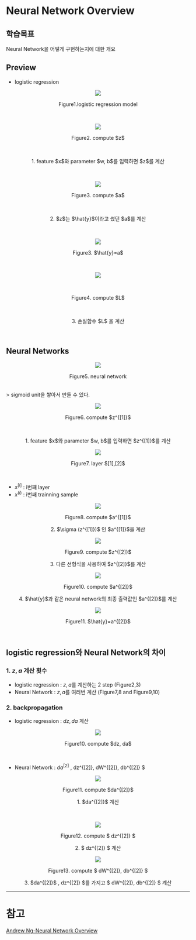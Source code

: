 # Neural Network Overview

## 학습목표
Neural Network을 어떻게 구현하는지에 대한 개요

## Preview
* logistic regression

<p align="center"> <img src="Neural Networks and Deep Learning/neural network/images/logistic1.PNG"> </p>
<p align="center"> Figure1.logistic regression model </p> </br>

<p align="center"> <img src="Neural Networks and Deep Learning/neural network/images/logistic2-1.PNG"> </p>
<p align="center"> Figure2. compute $z$ </p> </br>
<p align="center"> 1. feature $x$와 parameter $w, b$를 입력하면 $z$를 계산 </p> </br>

<p align="center"> <img src="Neural Networks and Deep Learning/neural network/images/logistic2-2.PNG"> </p>
<p align="center"> Figure3. compute $a$ </p> </br> 
<p align="center"> 2. $z$는 $\hat{y}$이라고 썼던 $a$를 계산 </p> </br>
<p align="center"> <img src="Neural Networks and Deep Learning/neural network/images/logistic1-1.PNG"> </p>
<p align="center"> Figure3. $\hat{y}=a$ </p> </br> 

<p align="center"> <img src="Neural Networks and Deep Learning/neural network/images/logistic2-3.PNG"> </p> </br>
<p align="center"> Figure4. compute $L$ </p> </br> 
<p align="center"> 3. 손실함수 $L$ 을 계산 </p> </br>


## Neural Networks

<p align="center"> <img src="Neural Networks and Deep Learning/neural network/images/nn1.PNG"> </p>
<p align="center"> Figure5. neural network </p> </br> 
> sigmoid unit을 쌓아서 만들 수 있다.


<p align="center"> <img src="Neural Networks and Deep Learning/neural network/images/nn4-1.PNG"> </p>
<p align="center"> Figure6. compute $z^{[1]}$ </p> </br> 
<p align="center"> 1. feature $x$와 parameter $w, b$를 입력하면 $z^{[1]}$를 계산 </p> 

<p align="center"> <img src="Neural Networks and Deep Learning/neural network/images/nn3.PNG"> </p>
<p align="center"> Figure7. layer $[1],[2]$ </p> </br> 

* $x^{[i]}$ : i번째 layer
* $x^{(i)}$ : i번째 trainning sample


<p align="center"> <img src="Neural Networks and Deep Learning/neural network/images/nn4-2.PNG"> </p>
<p align="center"> Figure8. compute $a^{[1]}$ </p>
<p align="center"> 2. $\sigma (z^{[1]})$ 인 $a^{[1]}$을 계산 </p> 


<p align="center"> <img src="Neural Networks and Deep Learning/neural network/images/nn4-3.PNG"> </p>
<p align="center"> Figure9. compute $z^{[2]}$ </p>
<p align="center"> 3. 다른 선형식을 사용하여 $z^{[2]}$를 계산 </p> 


<p align="center"> <img src="Neural Networks and Deep Learning/neural network/images/nn4-4.PNG"> </p>
<p align="center"> Figure10. compute $a^{[2]}$ </p>
<p align="center"> 4. $\hat{y}$과 같은 neural network의 최종 출력값인 $a^{[2]}$를 계산 </p> 

<p align="center"> <img src="Neural Networks and Deep Learning/neural network/images/neuralnetworks2.PNG"> </p>
<p align="center"> Figure11. $\hat{y}=a^{[2]}$ </p> </br> 


## logistic regression와 Neural Network의 차이
### 1. $z, a$ 계산 횟수
- logistic regression : $z, a$를 계산하는 2 step (Figure2,3)
- Neural Network : $z, a$를 여러번 계산 (Figure7,8 and Figure9,10)

### 2. backpropagation
- logistic regression : $dz,da$ 계산

<p align="center"> <img src="Neural Networks and Deep Learning/neural network/images/logistic-back.PNG"> </p>
<p align="center"> Figure10. compute $dz, da$ </p> </br>


- Neural Network : $da^{[2]}$ , dz^{[2]}, dW^{[2]}, db^{[2]} $
<p align="center"> <img src="Neural Networks and Deep Learning/neural network/images/nn-back1.PNG"> </p>
<p align="center"> Figure11. compute $da^{[2]}$ </p>
<p align="center"> 1. $da^{[2]}$ 계산 </p> </br>

<p align="center"> <img src="Neural Networks and Deep Learning/neural network/images/nn-back2.PNG"> </p>
<p align="center"> Figure12. compute $ dz^{[2]} $ </p>
<p align="center"> 2. $ dz^{[2]} $ 계산 </p>

<p align="center"> <img src="Neural Networks and Deep Learning/neural network/images/nn-back3.PNG"> </p>
<p align="center"> Figure13. compute $ dW^{[2]}, db^{[2]} $ </p>
<p align="center"> 3. $da^{[2]}$ , dz^{[2]} $를 가지고 $ dW^{[2]}, db^{[2]} $ 계산 </p> 

---
# 참고
[Andrew Ng-Neural Network Overview]([https://www.youtube.com/watch?v=CcRkHl75Z-Y&list=PLkDaE6sCZn6Ec-XTbcX1uRg2_u4xOEky0&index=26](https://www.youtube.com/watch?v=fXOsFF95ifk&list=PLkDaE6sCZn6Ec-XTbcX1uRg2_u4xOEky0&index=25))
